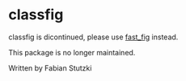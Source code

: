 # classfig

classfig is dicontinued, please use [fast_fig](https://pypi.org/project/fast_fig/) instead.

This package is no longer maintained.

Written by Fabian Stutzki

